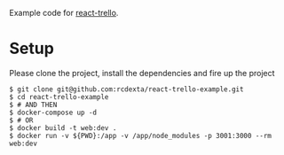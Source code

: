 Example code for [react-trello](https://github.com/rcdexta/react-trello).

# Setup

Please clone the project, install the dependencies and fire up the project

```
$ git clone git@github.com:rcdexta/react-trello-example.git
$ cd react-trello-example
$ # AND THEN
$ docker-compose up -d
$ # OR
$ docker build -t web:dev .
$ docker run -v ${PWD}:/app -v /app/node_modules -p 3001:3000 --rm web:dev
```
